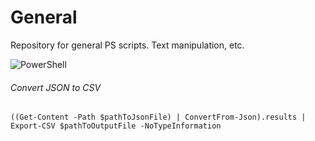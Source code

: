 # General
Repository for general PS scripts. Text manipulation, etc.

![PowerShell](https://repository-images.githubusercontent.com/221074232/158c2480-5262-11ea-8af0-452a86d9e56d)

###### Convert JSON to CSV
    ((Get-Content -Path $pathToJsonFile) | ConvertFrom-Json).results | Export-CSV $pathToOutputFile -NoTypeInformation
    